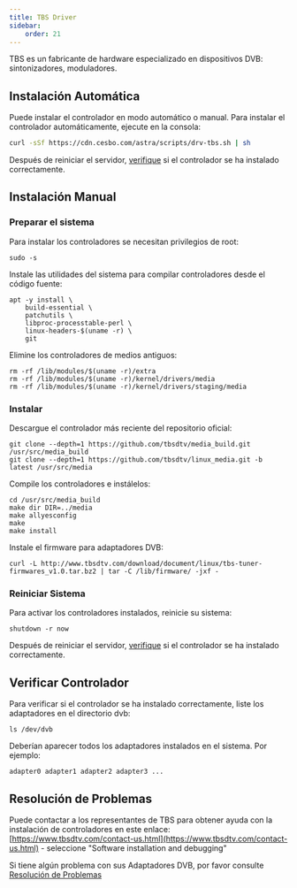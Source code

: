 ```yaml
---
title: TBS Driver
sidebar:
    order: 21
---
```


TBS es un fabricante de hardware especializado en dispositivos DVB: sintonizadores, moduladores.

## Instalación Automática

Puede instalar el controlador en modo automático o manual. Para instalar el controlador automáticamente, ejecute en la consola:

```sh
curl -sSf https://cdn.cesbo.com/astra/scripts/drv-tbs.sh | sh
```

Después de reiniciar el servidor, [verifique](#check-driver) si el controlador se ha instalado correctamente.

## Instalación Manual

### Preparar el sistema

Para instalar los controladores se necesitan privilegios de root:

```
sudo -s
```

Instale las utilidades del sistema para compilar controladores desde el código fuente:

```
apt -y install \
    build-essential \
    patchutils \
    libproc-processtable-perl \
    linux-headers-$(uname -r) \
    git
```

Elimine los controladores de medios antiguos:

```
rm -rf /lib/modules/$(uname -r)/extra
rm -rf /lib/modules/$(uname -r)/kernel/drivers/media
rm -rf /lib/modules/$(uname -r)/kernel/drivers/staging/media
```

### Instalar

Descargue el controlador más reciente del repositorio oficial:

```
git clone --depth=1 https://github.com/tbsdtv/media_build.git /usr/src/media_build
git clone --depth=1 https://github.com/tbsdtv/linux_media.git -b latest /usr/src/media
```

Compile los controladores e instálelos:

```
cd /usr/src/media_build
make dir DIR=../media
make allyesconfig
make
make install
```

Instale el firmware para adaptadores DVB:

```
curl -L http://www.tbsdtv.com/download/document/linux/tbs-tuner-firmwares_v1.0.tar.bz2 | tar -C /lib/firmware/ -jxf -
```

### Reiniciar Sistema

Para activar los controladores instalados, reinicie su sistema:

```
shutdown -r now
```

Después de reiniciar el servidor, [verifique](#check-driver) si el controlador se ha instalado correctamente.

## Verificar Controlador

Para verificar si el controlador se ha instalado correctamente, liste los adaptadores en el directorio dvb:

```
ls /dev/dvb
```

Deberían aparecer todos los adaptadores instalados en el sistema. Por ejemplo:

```
adapter0 adapter1 adapter2 adapter3 ...
```

## Resolución de Problemas

Puede contactar a los representantes de TBS para obtener ayuda con la instalación de controladores en este enlace: [https://www.tbsdtv.com/contact-us.html](https://www.tbsdtv.com/contact-us.html) - seleccione "Software installation and debugging"

Si tiene algún problema con sus Adaptadores DVB, por favor consulte [Resolución de Problemas](/en/astra/adapters/troubleshooting/)